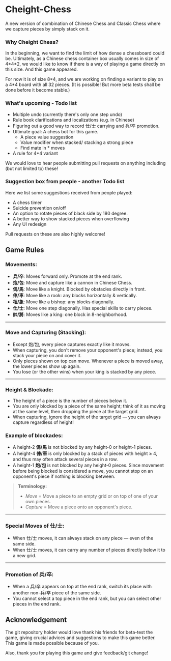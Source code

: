 # Cheight-Chess
A new version of combination of Chinese Chess and Classic Chess where we capture pieces by simply stack on it.

### **Why Cheight Chess?**
In the beginning, we want to find the limit of how dense a chessboard could be. Ultimately, as a Chinese chess container box usually comes in size of 4\*4\*2, we would like to know if there is a way of playing a game directly on this size. And this game appeared.

For now it is of size 8\*4, and we are working on finding a variant to play on a 4\*4 board with all 32 pieces. (It is possible! But more beta tests shall be done before it become stable.)

### **What's upcoming - Todo list**
- Multiple undo (currently there's only one step undo)
- Rule book clarifications and localizations (e.g. in Chinese)
- Figuring out a good way to record 仕/士 carrying and 兵/卒 promotion.
- Ultimate goal: A chess bot for this game.
  - A piece value suggestion
  - Value modifier when stacked/ stacking a strong piece
  - Find mate in * moves
- A rule for 4\*4 variant 

We would love to hear people submitting pull requests on anything including (but not limited to) these!

### **Suggestion box from people - another Todo list**
Here we list some suggestions received from people played:

- A chess timer 
- Suicide prevention on/off
- An option to rotate pieces of black side by 180 degree.
- A better way to show stacked pieces when overflowing
- Any UI redesign

Pull requests on these are also highly welcome!

## **Game Rules**

### **Movements:**  
- **兵/卒**: Moves forward only. Promote at the end rank.  
- **炮/包**: Move and capture like a cannon in Chinese Chess.  
- **傌/馬**: Move like a knight. Blocked by obstacles directly in front.  
- **俥/車**: Move like a rook: any blocks horizontally & vertically.  
- **相/象**: Move like a bishop: any blocks diagonally.  
- **仕/士**: Move one step diagonally. Has special skills to carry pieces.  
- **帥/將**: Moves like a king: one block in 8-neighborhood.  

---

### **Move and Capturing (Stacking):**  
- Except 炮/包, every piece captures exactly like it moves.  
- When capturing, you don't remove your opponent's piece; instead, you stack your piece on and cover it.  
- Only pieces shown on top can move. Whenever a piece is moved away, the lower pieces show up again.  
- You lose (or the other wins) when your king is stacked by any piece.  

---

### **Height & Blockade:**  
- The height of a piece is the number of pieces below it.  
- You are only blocked by a piece of the same height; think of it as moving at the same level, then dropping the piece at the target grid.  
- When capturing, ignore the height of the target grid — you can always capture regardless of height!  

### **Example of blockades:**  
- A height-2 **傌/馬** is not blocked by any height-0 or height-1 pieces.  
- A height-4 **俥/車** is only blocked by a stack of pieces with height ≥ 4, and thus may often attack several pieces in a row.  
- A height-1 **炮/包** is not blocked by any height-0 pieces. Since movement before being blocked is considered a move, you cannot stop on an opponent's piece if nothing is blocking between.  

> **Terminology:**  
> - *Move* = Move a piece to an empty grid or on top of one of your own pieces.  
> - *Capture* = Move a piece onto an opponent's piece.  

---

### **Special Moves of 仕/士:**  
- When 仕/士 moves, it can always stack on any piece — even of the same side.  
- When 仕/士 moves, it can carry any number of pieces directly below it to a new grid.  

---

### **Promotion of 兵/卒:**  
- When a 兵/卒 appears on top at the end rank, switch its place with another non-兵/卒 piece of the same side.  
- You cannot select a top piece in the end rank, but you can select other pieces in the end rank.  

## **Acknowledgement**

The git repository holder would love thank his friends for beta-test the game, giving crucial advices and suggestions to make this game better. This game is made possible because of you.

Also, thank you for playing this game and give feedback/git change!